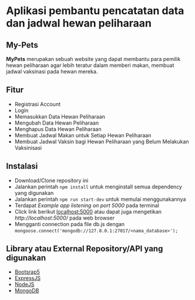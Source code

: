 # Aplikasi pembantu pencatatan data dan jadwal hewan peliharaan

## My-Pets
**MyPets** merupakan sebuah website yang dapat membantu para pemilik hewan peliharaan agar lebih teratur dalam memberi makan, membuat jadwal vaksinasi pada hewan mereka.

## Fitur
- Registrasi Account
- Login
- Memasukkan Data Hewan Peliharaan
- Mengubah Data Hewan Peliharaan
- Menghapus Data Hewan Peliharaan
- Membuat Jadwal Makan untuk Setiap Hewan Peliharaan
- Membuat Jadwal Vaksin bagi Hewan Peliharaan yang Belum Melakukan Vaksinisasi

## Instalasi
- Download/Clone repository ini
- Jalankan perintah `npm install` untuk menginstall semua dependency yang digunakan
- Jalankan perintah `npm run start-dev` untuk memulai menggunakannya
- Terdapat *Example app listening on port 5000* pada terminal
- Click link berikut [localhost:5000](http://localhost:5000/) atau dapat juga mengetikan *http://localhost:5000/* pada web browser
- Mengganti connection pada file db.js dengan
  ```mongoose.connect('mongodb://127.0.0.1:27017/<nama_database>');```

## Library atau External Repository/API yang digunakan
- [Bootsrap5](https://getbootstrap.com/)
- [ExpressJS](https://expressjs.com/)
- [NodeJS](https://nodejs.org/en)
- [MongoDB](https://www.mongodb.com/)
